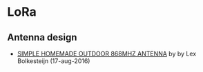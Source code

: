 # LoRa

## Antenna design

  * [SIMPLE HOMEMADE OUTDOOR 868MHZ ANTENNA](https://www.thethingsnetwork.org/labs/story/simple-homemade-outdoor-868mhz-antenna-groundplane) by by Lex Bolkesteijn (17-aug-2016)

